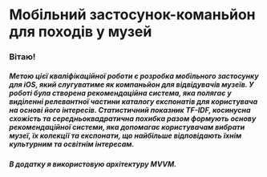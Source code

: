# Мобільний застосунок-команьйон для походів у музей

### Вітаю!

##### Метою цієї кваліфікаційної роботи є розробка мобільного застосунку для iOS, який слугуватиме як компаньйон для відвідувачів музеїв. У роботі була створена рекомендаційна система, яка полягає у виділенні релевантної частини каталогу експонатів для користувача на основі його інтересів. Статистичний показник TF-IDF, косинусна схожість та середньоквадратична похибка разом формують основу рекомендаційної системи, яка допомагає користувачам вибрати музеї, їх колекції та експонати, що найбільше відповідають їхнім культурним та освітнім інтересам.

##### В додатку я використовую архітектуру MVVM.
